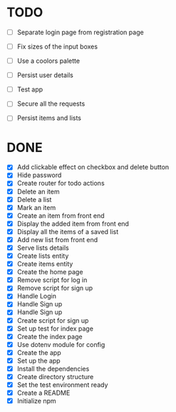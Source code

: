 # TODO

  - [ ] Separate login page from registration page
  - [ ] Fix sizes of the input boxes
  - [ ] Use a coolors palette
  - [ ] Persist user details
  - [ ] Test app
  - [ ] Secure all the requests
  - [ ] Persist items and lists


# DONE

  - [x] Add clickable effect on checkbox and delete button
  - [x] Hide password
  - [x] Create router for todo actions
  - [x] Delete an item
  - [x] Delete a list
  - [x] Mark an item
  - [x] Create an item from front end
  - [x] Display the added item from front end
  - [x] Display all the items of a saved list 
  - [x] Add new list from front end
  - [x] Serve lists details
  - [x] Create lists entity
  - [x] Create items entity
  - [x] Create the home page
  - [x] Remove script for log in
  - [x] Remove script for sign up
  - [x] Handle Login
  - [x] Handle Sign up
  - [x] Handle Sign up
  - [x] Create script for sign up
  - [x] Set up test for index page
  - [x] Create the index page
  - [x] Use dotenv module for config
  - [x] Create the app
  - [x] Set up the app
  - [x] Install the dependencies
  - [x] Create directory structure
  - [x] Set the test environment ready
  - [x] Create a README
  - [x] Initialize npm
